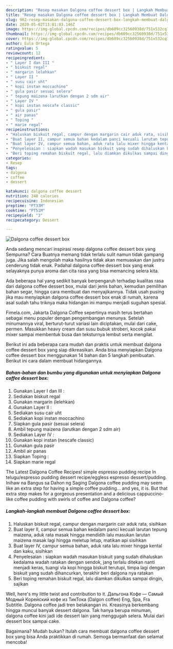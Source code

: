 ```yaml
---
description: "Resep masakan Dalgona coffee dessert box | Langkah Membuat Dalgona coffee dessert box Yang Enak Dan Lezat"
title: "Resep masakan Dalgona coffee dessert box | Langkah Membuat Dalgona coffee dessert box Yang Enak Dan Lezat"
slug: 962-resep-masakan-dalgona-coffee-dessert-box-langkah-membuat-dalgona-coffee-dessert-box-yang-enak-dan-lezat
date: 2020-05-02T13:01:03.146Z
image: https://img-global.cpcdn.com/recipes/db609cc32560938d/751x532cq70/dalgona-coffee-dessert-box-foto-resep-utama.jpg
thumbnail: https://img-global.cpcdn.com/recipes/db609cc32560938d/751x532cq70/dalgona-coffee-dessert-box-foto-resep-utama.jpg
cover: https://img-global.cpcdn.com/recipes/db609cc32560938d/751x532cq70/dalgona-coffee-dessert-box-foto-resep-utama.jpg
author: Eula Ortega
ratingvalue: 5
reviewcount: 12
recipeingredient:
- " Layer I dan III "
- " biskuit regal"
- " margarin lelehkan"
- " Layer II "
- " susu cair uht"
- " kopi instan moccachino"
- " gula pasir sesuai selera"
- " tepung maizena larutkan dengan 2 sdm air"
- " Layer IV "
- " kopi instan nescafe classic"
- " gula pasir"
- " air panas"
- " Toping "
- " marie regal"
recipeinstructions:
- "Haluskan biskuit regal, campur dengan margarin cair aduk rata, sisihkan"
- "Buat layer II, campur semua bahan kedalam panci kecuali larutan tepung maizena, aduk rata masak hingga mendidih lalu masukan larutan maizena masak lagi hingga meletup letup, matikan api sisihkan"
- "Buat layer IV, campur semua bahan, aduk rata lalu mixer hingga kental dan kaku, sisihkan"
- "Penyelesaian : siapkan wadah masukan biskuit yang sudah dihaluskan kedalama wadah ratakan dengan sendok, jang terlalu ditekan nanti menjadi keras, tuangi vla kopi hingga biskuit terutupi, timpa lagi dengan biskuit yang sudah dihancurkan, terakhir beri dalgona nya ratakan"
- "Beri toping remahan biskuit regal, lalu diamkan dikulkas sampai dingin, sajikan"
categories:
- Resep
tags:
- dalgona
- coffee
- dessert

katakunci: dalgona coffee dessert 
nutrition: 248 calories
recipecuisine: Indonesian
preptime: "PT33M"
cooktime: "PT51M"
recipeyield: "3"
recipecategory: Dessert

---
```



![Dalgona coffee dessert box](https://img-global.cpcdn.com/recipes/db609cc32560938d/751x532cq70/dalgona-coffee-dessert-box-foto-resep-utama.jpg)

Anda sedang mencari inspirasi resep dalgona coffee dessert box yang Sempurna? Cara Buatnya memang tidak terlalu sulit namun tidak gampang juga. Jika salah mengolah maka hasilnya tidak akan memuaskan dan justru cenderung tidak enak. Padahal dalgona coffee dessert box yang enak selayaknya punya aroma dan cita rasa yang bisa memancing selera kita.

Ada beberapa hal yang sedikit banyak berpengaruh terhadap kualitas rasa dari dalgona coffee dessert box, mulai dari jenis bahan, kemudian pemilihan bahan segar, hingga cara membuat dan menyajikannya. Tidak usah pusing jika mau menyiapkan dalgona coffee dessert box enak di rumah, karena asal sudah tahu triknya maka hidangan ini mampu menjadi suguhan spesial.

Fimela.com, Jakarta Dalgona Coffee sepertinya masih terus bertahan sebagai menu populer dengan pengembangan menunya. Setelah minumannya viral, berturut-turut variasi lain diciptakan, mulai dari cake, permen. Masukkan heavy cream dan susu bubuk stroberi, kocok pakai mixer sampai membentuk busa dan teksturnya lembut serta mengilat.


Berikut ini ada beberapa cara mudah dan praktis untuk membuat dalgona coffee dessert box yang siap dikreasikan. Anda bisa menyiapkan Dalgona coffee dessert box menggunakan 14 bahan dan 5 langkah pembuatan. Berikut ini cara dalam membuat hidangannya.

<!--inarticleads1-->

##### Bahan-bahan dan bumbu yang digunakan untuk menyiapkan Dalgona coffee dessert box:

1. Gunakan  Layer I dan III :
1. Sediakan  biskuit regal
1. Gunakan  margarin (lelehkan)
1. Gunakan  Layer II :
1. Sediakan  susu cair uht
1. Sediakan  kopi instan moccachino
1. Siapkan  gula pasir (sesuai selera)
1. Ambil  tepung maizena (larutkan dengan 2 sdm air)
1. Sediakan  Layer IV :
1. Gunakan  kopi instan (nescafe classic)
1. Gunakan  gula pasir
1. Ambil  air panas
1. Siapkan  Toping :
1. Siapkan  marie regal


The Latest Dalgona Coffee Recipes! simple espresso pudding recipe In telugu/espresso pudding dessert recipe/eggless espresso dessert/pudding. Inihaw na Bangus sa Dahon ng Saging Dalgona coffee pudding may seem like an extra step for having a simple coffee pudding… and yes, it is. But that extra step makes for a gorgeous presentation and a delicious cappuccino-like coffee pudding with swirls of coffee and Dalgona coffee? 

<!--inarticleads2-->

##### Langkah-langkah membuat Dalgona coffee dessert box:

1. Haluskan biskuit regal, campur dengan margarin cair aduk rata, sisihkan
1. Buat layer II, campur semua bahan kedalam panci kecuali larutan tepung maizena, aduk rata masak hingga mendidih lalu masukan larutan maizena masak lagi hingga meletup letup, matikan api sisihkan
1. Buat layer IV, campur semua bahan, aduk rata lalu mixer hingga kental dan kaku, sisihkan
1. Penyelesaian : siapkan wadah masukan biskuit yang sudah dihaluskan kedalama wadah ratakan dengan sendok, jang terlalu ditekan nanti menjadi keras, tuangi vla kopi hingga biskuit terutupi, timpa lagi dengan biskuit yang sudah dihancurkan, terakhir beri dalgona nya ratakan
1. Beri toping remahan biskuit regal, lalu diamkan dikulkas sampai dingin, sajikan


Well, here&#39;s my little twist and contribution to it. Дальгона Кофе — Самый Модный Корейский кофе из ТикТока (Dalgon coffee) Eng, Spa, Fra Subtitle. Dalgona coffee jadi tren belakangan ini. Kreasinya berkembang hingga muncul banyak dessert dalgona. Tak hanya berupa minuman, dalgona coffee kini jadi ide dessert lain yang menggugah selera. Mulai dari dessert box sampai cake. 

Bagaimana? Mudah bukan? Itulah cara membuat dalgona coffee dessert box yang bisa Anda praktikkan di rumah. Semoga bermanfaat dan selamat mencoba!
